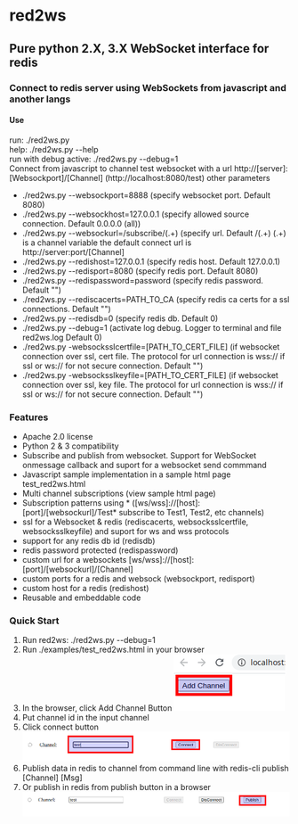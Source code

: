 # red2ws
<h2>Pure python 2.X, 3.X WebSocket interface for redis</h2>
<h3>Connect to redis server using WebSockets from javascript and another langs</h3>
<h4>Use</h4>
run: ./red2ws.py
<br>
help: ./red2ws.py --help
<br>
run with debug active: ./red2ws.py --debug=1 
<br>
Connect from javascript to channel test websocket with a url http://[server]:[Websockport]/[Channel]  (http://localhost:8080/test)
other parameters
<ul>
  <li>./red2ws.py --websockport=8888 (specify websocket port. Default 8080)</li>
  <li>./red2ws.py --websockhost=127.0.0.1 (specify allowed source connection. Default 0.0.0.0 (all))</li>
  <li>./red2ws.py --websockurl=/subscribe/(.+) (specify url. Default /(.+) (.+) is a channel variable the default connect url is http://server:port/[Channel]</li>
  <li>./red2ws.py --redishost=127.0.0.1 (specify redis host. Default 127.0.0.1)</li>
  <li>./red2ws.py --redisport=8080 (specify redis port. Default 8080)</li>
  <li>./red2ws.py --redispassword=password (specify redis password. Default "")</li>
  <li>./red2ws.py --rediscacerts=PATH_TO_CA (specify redis ca certs for a ssl connections. Default "")</li>
  <li>./red2ws.py --redisdb=0 (specify redis db. Default 0)</li>
  <li>./red2ws.py --debug=1 (activate log debug. Logger to terminal and file red2ws.log Default 0)</li>
  <li>./red2ws.py -websocksslcertfile=[PATH_TO_CERT_FILE] (if websocket connection over ssl, cert file. The protocol for url connection is wss:// if ssl or ws:// for not secure connection. Default "")</li>
<li>./red2ws.py -websocksslkeyfile=[PATH_TO_CERT_FILE] (if websocket connection over ssl, key file. The protocol for url connection is wss:// if ssl or ws:// for not secure connection. Default "")</li>
</ul>
<h3>Features</h3>
<ul>
  <li>Apache 2.0 license</li>
  <li>Python 2 & 3 compatibility</li>
  <li>Subscribe and publish from websocket. Support for WebSocket onmessage callback and suport for a websocket send commmand</li>
  <li>Javascript sample implementation in a sample html page test_red2ws.html</li>
  <li>Multi channel subscriptions (view sample html page)</li>
  <li>Subscription patterns using * ([ws/wss]://[host]:[port]/[websockurl]/Test* subscribe to Test1, Test2, etc channels)</li>
  <li>ssl for a Websocket & redis (rediscacerts, websocksslcertfile, websocksslkeyfile) and suport for ws and wss protocols</li>
  <li>support for any redis db id (redisdb)</li>
  <li>redis password protected (redispassword) </li>
  <li>custom url for a websockets [ws/wss]://[host]:[port]/[websockurl]/[Channel]</li>
  <li>custom ports for a redis and websock (websockport, redisport)</li>
  <li>custom host for a redis (redishost)</li>
  <li>Reusable and embeddable code</li>
</ul>
<h3>Quick Start</h3>
<ol>
  <li>Run red2ws: ./red2ws.py --debug=1</li>
  <li>Run ./examples/test_red2ws.html in your browser</li>
  <li>In the browser, click Add Channel Button <img src="https://raw.githubusercontent.com/ricardmaso/red2ws/master/img/Selecci%C3%B3n_194.png"></li>
  <li>Put channel id in the input channel</li>
  <li>Click connect button <img src="https://raw.githubusercontent.com/ricardmaso/red2ws/master/img/Selecci%C3%B3n_195.png"></li>
  <li>Publish data in redis to channel from command line with redis-cli publish [Channel] [Msg]</li>
  <li>Or publish in redis from publish button in a browser <img src="https://raw.githubusercontent.com/ricardmaso/red2ws/master/img/Selecci%C3%B3n_196.png"></li>
</ol>
